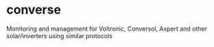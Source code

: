 # converse
Monitoring and management for Voltronic, Conversol, Axpert and other solar/inverters using similar protocols
